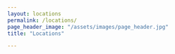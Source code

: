 ```yaml
---
layout: locations
permalink: /locations/
page_header_image: "/assets/images/page_header.jpg"
title: "Locations"

---
```

